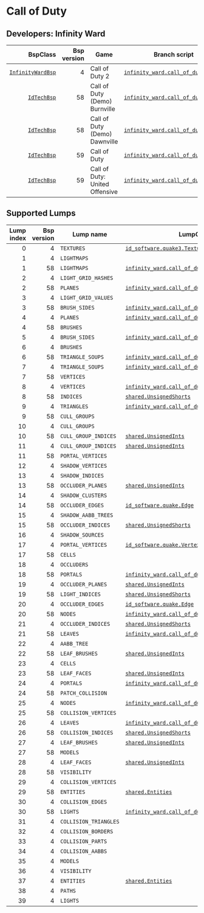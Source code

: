 # Call of Duty
## Developers: Infinity Ward

| BspClass | Bsp version | Game | Branch script | Supported lumps | Unused lumps | Coverage |
| -------: | ----------: | ---- | ------------- | --------------: | -----------: | :------- |
| [`InfinityWardBsp`](https://github.com/snake-biscuits/bsp_tool/blob/master/bsp_tool/infinity_ward.py#L9) | 4 | Call of Duty 2 | [`infinity_ward.call_of_duty2`](https://github.com/snake-biscuits/bsp_tool/blob/master/bsp_tool/branches/infinity_ward/call_of_duty2.py) | 17 / 40 | 0 | 38.33% |
| [`IdTechBsp`](https://github.com/snake-biscuits/bsp_tool/blob/master/bsp_tool/id_software.py#L84) | 58 | Call of Duty (Demo) Burnville | [`infinity_ward.call_of_duty1_demo`](https://github.com/snake-biscuits/bsp_tool/blob/master/bsp_tool/branches/infinity_ward/call_of_duty1_demo.py) | 19 / 31 | 0 | 54.84% |
| [`IdTechBsp`](https://github.com/snake-biscuits/bsp_tool/blob/master/bsp_tool/id_software.py#L84) | 58 | Call of Duty (Demo) Dawnville | [`infinity_ward.call_of_duty1_demo`](https://github.com/snake-biscuits/bsp_tool/blob/master/bsp_tool/branches/infinity_ward/call_of_duty1_demo.py) | 19 / 31 | 0 | 54.84% |
| [`IdTechBsp`](https://github.com/snake-biscuits/bsp_tool/blob/master/bsp_tool/id_software.py#L84) | 59 | Call of Duty | [`infinity_ward.call_of_duty1`](https://github.com/snake-biscuits/bsp_tool/blob/master/bsp_tool/branches/infinity_ward/call_of_duty1.py) | 19 / 31 | 0 | 54.84% |
| [`IdTechBsp`](https://github.com/snake-biscuits/bsp_tool/blob/master/bsp_tool/id_software.py#L84) | 59 | Call of Duty: United Offensive | [`infinity_ward.call_of_duty1`](https://github.com/snake-biscuits/bsp_tool/blob/master/bsp_tool/branches/infinity_ward/call_of_duty1.py) | 19 / 31 | 0 | 54.84% |


## Supported Lumps
| Lump index | Bsp version | Lump name | LumpClass | Coverage |
| ---------: | ----------: | --------- | --------- | :------- |
| 0 | 4 | `TEXTURES` | [`id_software.quake3.Texture`](https://github.com/snake-biscuits/bsp_tool/blob/master/bsp_tool/branches/id_software/quake3.py#L309) | 100% |
| 1 | 4 | `LIGHTMAPS` |  | 0% |
| 1 | 58 | `LIGHTMAPS` | [`infinity_ward.call_of_duty1_demo.Lightmap`](https://github.com/snake-biscuits/bsp_tool/blob/master/bsp_tool/branches/infinity_ward/call_of_duty1_demo.py#L143) | 100% |
| 2 | 4 | `LIGHT_GRID_HASHES` |  | 0% |
| 2 | 58 | `PLANES` | [`infinity_ward.call_of_duty1_demo.Plane`](https://github.com/snake-biscuits/bsp_tool/blob/master/bsp_tool/branches/infinity_ward/call_of_duty1_demo.py#L207) | 100% |
| 3 | 4 | `LIGHT_GRID_VALUES` |  | 0% |
| 3 | 58 | `BRUSH_SIDES` | [`infinity_ward.call_of_duty1_demo.BrushSide`](https://github.com/snake-biscuits/bsp_tool/blob/master/bsp_tool/branches/infinity_ward/call_of_duty1_demo.py#L96) | 100% |
| 4 | 4 | `PLANES` | [`infinity_ward.call_of_duty1_demo.Plane`](https://github.com/snake-biscuits/bsp_tool/blob/master/bsp_tool/branches/infinity_ward/call_of_duty1_demo.py#L207) | 100% |
| 4 | 58 | `BRUSHES` |  | 0% |
| 5 | 4 | `BRUSH_SIDES` | [`infinity_ward.call_of_duty1_demo.BrushSide`](https://github.com/snake-biscuits/bsp_tool/blob/master/bsp_tool/branches/infinity_ward/call_of_duty1_demo.py#L96) | 100% |
| 6 | 4 | `BRUSHES` |  | 0% |
| 6 | 58 | `TRIANGLE_SOUPS` | [`infinity_ward.call_of_duty1_demo.TriangleSoup`](https://github.com/snake-biscuits/bsp_tool/blob/master/bsp_tool/branches/infinity_ward/call_of_duty1_demo.py#L222) | 100% |
| 7 | 4 | `TRIANGLE_SOUPS` | [`infinity_ward.call_of_duty2.TriangleSoup`](https://github.com/snake-biscuits/bsp_tool/blob/master/bsp_tool/branches/infinity_ward/call_of_duty2.py#L170) | 100% |
| 7 | 58 | `VERTICES` |  | 0% |
| 8 | 4 | `VERTICES` | [`infinity_ward.call_of_duty2.Vertex`](https://github.com/snake-biscuits/bsp_tool/blob/master/bsp_tool/branches/infinity_ward/call_of_duty2.py#L182) | 83% |
| 8 | 58 | `INDICES` | [`shared.UnsignedShorts`](https://github.com/snake-biscuits/bsp_tool/blob/master/bsp_tool/branches/shared.py#L33) | 100% |
| 9 | 4 | `TRIANGLES` | [`infinity_ward.call_of_duty2.Triangle`](https://github.com/snake-biscuits/bsp_tool/blob/master/bsp_tool/branches/infinity_ward/call_of_duty2.py#L163) | 100% |
| 9 | 58 | `CULL_GROUPS` |  | 0% |
| 10 | 4 | `CULL_GROUPS` |  | 0% |
| 10 | 58 | `CULL_GROUP_INDICES` | [`shared.UnsignedInts`](https://github.com/snake-biscuits/bsp_tool/blob/master/bsp_tool/branches/shared.py#L25) | 100% |
| 11 | 4 | `CULL_GROUP_INDICES` | [`shared.UnsignedInts`](https://github.com/snake-biscuits/bsp_tool/blob/master/bsp_tool/branches/shared.py#L25) | 100% |
| 11 | 58 | `PORTAL_VERTICES` |  | 0% |
| 12 | 4 | `SHADOW_VERTICES` |  | 0% |
| 13 | 4 | `SHADOW_INDICES` |  | 0% |
| 13 | 58 | `OCCLUDER_PLANES` | [`shared.UnsignedInts`](https://github.com/snake-biscuits/bsp_tool/blob/master/bsp_tool/branches/shared.py#L25) | 100% |
| 14 | 4 | `SHADOW_CLUSTERS` |  | 0% |
| 14 | 58 | `OCCLUDER_EDGES` | [`id_software.quake.Edge`](https://github.com/snake-biscuits/bsp_tool/blob/master/bsp_tool/branches/id_software/quake.py#L145) | 100% |
| 15 | 4 | `SHADOW_AABB_TREES` |  | 0% |
| 15 | 58 | `OCCLUDER_INDICES` | [`shared.UnsignedShorts`](https://github.com/snake-biscuits/bsp_tool/blob/master/bsp_tool/branches/shared.py#L33) | 100% |
| 16 | 4 | `SHADOW_SOURCES` |  | 0% |
| 17 | 4 | `PORTAL_VERTICES` | [`id_software.quake.Vertex`](https://github.com/snake-biscuits/bsp_tool/blob/master/bsp_tool/branches/id_software/quake.py#L253) | 100% |
| 17 | 58 | `CELLS` |  | 0% |
| 18 | 4 | `OCCLUDERS` |  | 0% |
| 18 | 58 | `PORTALS` | [`infinity_ward.call_of_duty1_demo.Portal`](https://github.com/snake-biscuits/bsp_tool/blob/master/bsp_tool/branches/infinity_ward/call_of_duty1_demo.py#L215) | 0% |
| 19 | 4 | `OCCLUDER_PLANES` | [`shared.UnsignedInts`](https://github.com/snake-biscuits/bsp_tool/blob/master/bsp_tool/branches/shared.py#L25) | 100% |
| 19 | 58 | `LIGHT_INDICES` | [`shared.UnsignedShorts`](https://github.com/snake-biscuits/bsp_tool/blob/master/bsp_tool/branches/shared.py#L33) | 100% |
| 20 | 4 | `OCCLUDER_EDGES` | [`id_software.quake.Edge`](https://github.com/snake-biscuits/bsp_tool/blob/master/bsp_tool/branches/id_software/quake.py#L145) | 100% |
| 20 | 58 | `NODES` | [`infinity_ward.call_of_duty1_demo.Node`](https://github.com/snake-biscuits/bsp_tool/blob/master/bsp_tool/branches/infinity_ward/call_of_duty1_demo.py#L178) | 100% |
| 21 | 4 | `OCCLUDER_INDICES` | [`shared.UnsignedShorts`](https://github.com/snake-biscuits/bsp_tool/blob/master/bsp_tool/branches/shared.py#L33) | 100% |
| 21 | 58 | `LEAVES` | [`infinity_ward.call_of_duty1_demo.Leaf`](https://github.com/snake-biscuits/bsp_tool/blob/master/bsp_tool/branches/infinity_ward/call_of_duty1_demo.py#L119) | 50% |
| 22 | 4 | `AABB_TREE` |  | 0% |
| 22 | 58 | `LEAF_BRUSHES` | [`shared.UnsignedInts`](https://github.com/snake-biscuits/bsp_tool/blob/master/bsp_tool/branches/shared.py#L25) | 100% |
| 23 | 4 | `CELLS` |  | 0% |
| 23 | 58 | `LEAF_FACES` | [`shared.UnsignedInts`](https://github.com/snake-biscuits/bsp_tool/blob/master/bsp_tool/branches/shared.py#L25) | 100% |
| 24 | 4 | `PORTALS` | [`infinity_ward.call_of_duty1_demo.Portal`](https://github.com/snake-biscuits/bsp_tool/blob/master/bsp_tool/branches/infinity_ward/call_of_duty1_demo.py#L215) | 0% |
| 24 | 58 | `PATCH_COLLISION` |  | 0% |
| 25 | 4 | `NODES` | [`infinity_ward.call_of_duty1_demo.Node`](https://github.com/snake-biscuits/bsp_tool/blob/master/bsp_tool/branches/infinity_ward/call_of_duty1_demo.py#L178) | 100% |
| 25 | 58 | `COLLISION_VERTICES` |  | 0% |
| 26 | 4 | `LEAVES` | [`infinity_ward.call_of_duty1_demo.Leaf`](https://github.com/snake-biscuits/bsp_tool/blob/master/bsp_tool/branches/infinity_ward/call_of_duty1_demo.py#L119) | 50% |
| 26 | 58 | `COLLISION_INDICES` | [`shared.UnsignedShorts`](https://github.com/snake-biscuits/bsp_tool/blob/master/bsp_tool/branches/shared.py#L33) | 100% |
| 27 | 4 | `LEAF_BRUSHES` | [`shared.UnsignedInts`](https://github.com/snake-biscuits/bsp_tool/blob/master/bsp_tool/branches/shared.py#L25) | 100% |
| 27 | 58 | `MODELS` |  | 0% |
| 28 | 4 | `LEAF_FACES` | [`shared.UnsignedInts`](https://github.com/snake-biscuits/bsp_tool/blob/master/bsp_tool/branches/shared.py#L25) | 100% |
| 28 | 58 | `VISIBILITY` |  | 0% |
| 29 | 4 | `COLLISION_VERTICES` |  | 0% |
| 29 | 58 | `ENTITIES` | [`shared.Entities`](https://github.com/snake-biscuits/bsp_tool/blob/master/bsp_tool/branches/shared.py#L38) | 100% |
| 30 | 4 | `COLLISION_EDGES` |  | 0% |
| 30 | 58 | `LIGHTS` | [`infinity_ward.call_of_duty1_demo.Light`](https://github.com/snake-biscuits/bsp_tool/blob/master/bsp_tool/branches/infinity_ward/call_of_duty1_demo.py#L130) | 50% |
| 31 | 4 | `COLLISION_TRIANGLES` |  | 0% |
| 32 | 4 | `COLLISION_BORDERS` |  | 0% |
| 33 | 4 | `COLLISION_PARTS` |  | 0% |
| 34 | 4 | `COLLISION_AABBS` |  | 0% |
| 35 | 4 | `MODELS` |  | 0% |
| 36 | 4 | `VISIBILITY` |  | 0% |
| 37 | 4 | `ENTITIES` | [`shared.Entities`](https://github.com/snake-biscuits/bsp_tool/blob/master/bsp_tool/branches/shared.py#L38) | 100% |
| 38 | 4 | `PATHS` |  | 0% |
| 39 | 4 | `LIGHTS` |  | 0% |


